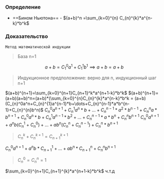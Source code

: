 ### Определение
* ==Бином Ньютона== - $(a+b)^n =\sum_{k=0}^{n} C_{n}^{k}*a^{n-k}*b^k$ 

### Доказательство
	Метод математической индукции
>База n=1

$$a+b = C_{1}^0a^1+C_{1}^{1}b^1\implies a+b=a+b$$

>Индукционное предположение: верно для n, индукционный шаг n+1

$(a+b)^{n+1}=\sum_{k=0}^{n+1}C_{n+1}^k*a^{n+1-k}*b^k$ 
$(a+b)^{n+1}=(a+b)(a+b)^n=(a+b)*(\sum_{k=0}^{n}C_{n}^{k}*a^{n-k}*b^k = (a+b)(C_{n}^0a^n+C_{n}^{1}a^{n-1}*b+\dots+C_{n}^{n-1}*a*b^{n-1}+C_{n}^{n}b^n)$
$C_{n}^0a^{n+1}+C_{n}^{1}a^{n}*b+\dots+C_{n}^{n-1}*a^{2}*b^{n-1}+C_{n}^{n}a*b^{n+1}+C_{n}^0a^n*b+C_{n}^{1}a^{n-1}*b^2+\dots+C_{n}^{n-1}*a*b^{n}+C_{n}^{n}b^{n+1}$
$C_{n}^{0}a^{n+1}+a^nb(C_{n}^1+C_{n}^0)+\dots+ab^n(C_{n}^n+C_{n}^{n-1})+C_{n}^n*b^{n+1}$

>$C_{n}^{k}+C_{n}^{k+1} = C_{n+1}^{k+1}$

$C_{n}^0a^{n+1}+a^nb*C_{n+1}^1+\dots+ab^n*C_{n+1}^n+C_{n}^nb^{n+1}$

>$C_{n}^0=C_{n}^n=1$

$\sum_{k=0}^{n+1}C_{n+1}^{k}*a^{n+1-k}*b^k$ ч.т.д